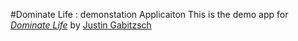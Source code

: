 #Dominate Life : demonstation Applicaiton
This is the demo app for [*Dominate Life*](dominatelife.com) by [Justin Gabitzsch](justingab.com)
